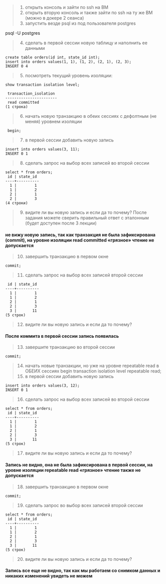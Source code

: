 > 1. открыть консоль и зайти по ssh на ВМ
> 2. открыть вторую консоль и также зайти по ssh на ту же ВМ (можно в докере 2 сеанса)
> 3. запустить везде psql из под пользователя postgres

psql -U postgres

> 4. сделать в первой сессии новую таблицу и наполнить ее данными

```shell
create table orders(id int, state_id int);
insert into orders values(1, 1), (1, 2), (2, 1), (2, 3);
INSERT 0 4
```
> 5. посмотреть текущий уровень изоляции:

```shell
show transaction isolation level;

 transaction_isolation
-----------------------
 read committed
(1 строка)
```
> 6. начать новую транзакцию в обеих сессиях с дефолтным (не меняя) уровнем
изоляции
```shell
 begin;
```
> 7. в первой сессии добавить новую запись
```shell
insert into orders values(3, 11);
INSERT 0 1
```
> 8. сделать запрос на выбор всех записей во второй сессии

```shell
select * from orders;
 id | state_id
----+----------
  1 |        1
  1 |        2
  2 |        1
  2 |        3
(4 строки)
```
> 9. видите ли вы новую запись и если да то почему? После задания можете сверить
правильный ответ с эталонным (будет доступен после 3 лекции)
#### не вижу новую запись, так как транзакция не была зафиксирована (commit), на уровне изоляции read committed «грязное» чтение не допускается

> 10. завершить транзакцию в первом окне

```shell
commit;
```
> 11. сделать запрос на выбор всех записей второй сессии

```shell
 id | state_id
----+----------
  1 |        1
  1 |        2
  2 |        1
  2 |        3
  3 |       11
(5 строк)
```
> 12. видите ли вы новую запись и если да то почему?

#### После коммита в первой сессии запись появилась

> 13. завершите транзакцию во второй сессии

```shell
commit;
```
> 14. начать новые транзакции, но уже на уровне repeatable read в ОБЕИХ сессиях
begin transaction isolation level repeatable read;
> 15. в первой сессии добавить новую запись

```shell
insert into orders values(3, 12);
INSERT 0 1
```
> 16. сделать запрос на выбор всех записей во второй сессии
```shell
select * from orders;
 id | state_id
----+----------
  1 |        1
  1 |        2
  2 |        1
  2 |        3
  3 |       11
(5 строк)
```
> 17. видите ли вы новую запись и если да то почему?

#### Запись не видно, она не была зафиксирована в первой сессии, на уровне изоляции repeatable read «грязное» чтение также не допускается

> 18. завершить транзакцию в первом окне

```shell
commit;
```
> 19. сделать запрос во выбор всех записей второй сессии
```shell
select * from orders;
 id | state_id
----+----------
  1 |        1
  1 |        2
  2 |        1
  2 |        3
  3 |       11
(5 строк)
```
> 20. видите ли вы новую запись и если да то почему?
#### Запись все еще не видно, так как мы работаем со снимком данных и никаких изменений увидеть не можем